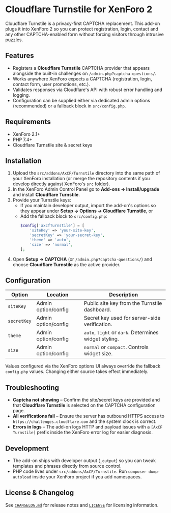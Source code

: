 # Cloudflare Turnstile for XenForo 2

Cloudflare Turnstile is a privacy-first CAPTCHA replacement. This add-on plugs it into XenForo 2 so you can protect registration, login, contact and any other CAPTCHA-enabled form without forcing visitors through intrusive puzzles.

## Features

- Registers a **Cloudflare Turnstile** CAPTCHA provider that appears alongside the built-in challenges on `/admin.php?captcha-questions/`.
- Works anywhere XenForo expects a CAPTCHA (registration, login, contact form, user promotions, etc.).
- Validates responses via Cloudflare's API with robust error handling and logging.
- Configuration can be supplied either via dedicated admin options (recommended) or a fallback block in `src/config.php`.

## Requirements

- XenForo 2.1+
- PHP 7.4+
- Cloudflare Turnstile site & secret keys

## Installation

1. Upload the `src/addons/AxCF/Turnstile` directory into the same path of your XenForo installation (or merge the repository contents if you develop directly against XenForo's `src` folder).
2. In the XenForo Admin Control Panel go to **Add-ons → Install/upgrade** and install **Cloudflare Turnstile**.
3. Provide your Turnstile keys:
   - If you maintain developer output, import the add-on's options so they appear under **Setup → Options → Cloudflare Turnstile**, or
   - Add the fallback block to `src/config.php`:
     ```php
     $config['axcfTurnstile'] = [
         'siteKey' => 'your-site-key',
         'secretKey' => 'your-secret-key',
         'theme' => 'auto',
         'size' => 'normal',
     ];
     ```
4. Open **Setup → CAPTCHA** (or `/admin.php?captcha-questions/`) and choose **Cloudflare Turnstile** as the active provider.

## Configuration

| Option        | Location             | Description                                                  |
| ------------- | -------------------- | ------------------------------------------------------------ |
| `siteKey`     | Admin option/config  | Public site key from the Turnstile dashboard.                |
| `secretKey`   | Admin option/config  | Secret key used for server-side verification.                |
| `theme`       | Admin option/config  | `auto`, `light` or `dark`. Determines widget styling.        |
| `size`        | Admin option/config  | `normal` or `compact`. Controls widget size.                 |

Values configured via the XenForo options UI always override the fallback `config.php` values. Changing either source takes effect immediately.

## Troubleshooting

- **Captcha not showing** – Confirm the site/secret keys are provided and that **Cloudflare Turnstile** is selected on the CAPTCHA configuration page.
- **All verifications fail** – Ensure the server has outbound HTTPS access to `https://challenges.cloudflare.com` and the system clock is correct.
- **Errors in logs** – The add-on logs HTTP and payload issues with a `[AxCF Turnstile]` prefix inside the XenForo error log for easier diagnosis.

## Development

- The add-on ships with developer output (`_output`) so you can tweak templates and phrases directly from source control.
- PHP code lives under `src/addons/AxCF/Turnstile`. Run `composer dump-autoload` inside your XenForo project if you add namespaces.

## License & Changelog

See [`CHANGELOG.md`](CHANGELOG.md) for release notes and [`LICENSE`](LICENSE) for licensing information.
